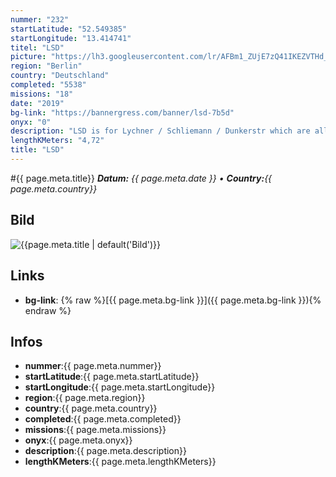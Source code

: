 ```yaml
---
nummer: "232"
startLatitude: "52.549385"
startLongitude: "13.414741"
titel: "LSD"
picture: "https://lh3.googleusercontent.com/lr/AFBm1_ZUjE7zQ41IKEZVTHd_bsTdinsU6vHp9HL08G1QmEI8PPHcMHGBP8xxVE63oc8ejQlaO3hi1MX3NzdtCGa6nDFJ9usVkTRfKhS553Y6lbSfdKx7NFfBiwtmQ19Nz_Dzl3qZhNif-iFwqNsH_FGbyfDq7PS_DKFiiNjy5Ep8O3GcTqjpNPcBo3sN1Bodt16JeoHElVqW3KqqEREipQVHwsSgqkDEGOWlT7wov6M_hFPM2rW3iw-J4XXhaHvYPG-qBBj8u_4aYCABAc7fjYJgdio6EvEFzia-rwgbebLYdEMCAN__UwBHjTXSr5EcJtsBFVrg9SzxUQH6eE3-xpvJtPeCzLaGohFjv0lLAZiCKoSbwoMfzwol_HdKTUCFPomcBJamhXhVPzpemdbPBlmO_z23TQgcBqZvrT7QW7CG1fzX7U6K6mJ0mAlgJQtEjKG3uYRspCOybTBCP5BWRYvtY5_7dyFgsSvBkJk_QUAdBjDgdINOvzvzmvDo5hDhuSINkDfn7u3tgV1rMeFE5YfVq_BnmputctzwDcbOcnP9cq4BTDYVIOO5kL-F4JGuSg2Ee1lj1huKQ4jez5FFV_TdK-z58Fe0xvjyy8BtNC3ZFSGL12xdh57UDXv7YhoiCVcICOJjGGW8nLjOUbUaHvCMiX6RXpaoTqO75q1UMat8oP6WHhCaxPWofLOuiuom1d7CluqVI8Bk7eKBB5OEiGrTYx_3ZO_m5eebBjC1vAEn-7PW1rtU5iLUPJ18O87Cekys2sQ9YlgUppGDrpVWRCl5mF9znjsg_t7YQuFl3PJHcO_yWsNjo-NFcogmfIZOYXJfotF5efct2FHse3xCFPqDaGB3OechuFI"
region: "Berlin"
country: "Deutschland"
completed: "5538"
missions: "18"
date: "2019"
bg-link: "https://bannergress.com/banner/lsd-7b5d"
onyx: "0"
description: "LSD is for Lychner / Schliemann / Dunkerstr which are all in the center of this Neighborhood. This mission start S+U Schoenhauser Allee, end is on U Eberswalder Str"
lengthKMeters: "4,72"
title: "LSD"
---
```


#{{ page.meta.title}}
_**Datum:** {{ page.meta.date }} • **Country:**{{ page.meta.country}}_

## Bild
![{{page.meta.title | default('Bild')}}]({{page.meta.picture}})

## Links
- **bg-link**: {% raw %}[{{ page.meta.bg-link }}]({{ page.meta.bg-link }}){% endraw %}

## Infos
- **nummer**:{{ page.meta.nummer}}
- **startLatitude**:{{ page.meta.startLatitude}}
- **startLongitude**:{{ page.meta.startLongitude}}
- **region**:{{ page.meta.region}}
- **country**:{{ page.meta.country}}
- **completed**:{{ page.meta.completed}}
- **missions**:{{ page.meta.missions}}
- **onyx**:{{ page.meta.onyx}}
- **description**:{{ page.meta.description}}
- **lengthKMeters**:{{ page.meta.lengthKMeters}}


